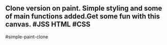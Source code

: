 ## Clone version on paint. Simple styling and some of main functions added.Get some fun with this canvas. #JSS HTML #CSS

 #simple-paint-clone
 
